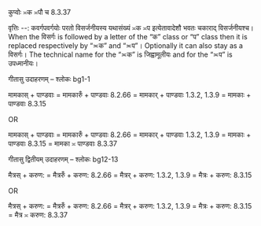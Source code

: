 

 कुप्वोः ≍क ≍पौ च 8.3.37 


वृत्तिः --: कवर्गपवर्गयोः परतो विसर्जनीयस्य यथासंख्यं ≍क ≍प इत्येतावादेशौ भवतः चकाराद् विसर्जनीयश्च। When the विसर्गः is followed by a letter of the “क” class or “प” class then it is replaced respectively by “≍क” and “≍प”। Optionally it can also stay as a विसर्गः। The technical name for the “≍क” is जिह्वामूलीयः and for the “≍प” is उपध्मानीयः। 


गीतासु उदाहरणम् – श्लोकः bg1-1 


मामकास् + पाण्डवाः = मामकारुँ + पाण्डवाः 8.2.66 = मामकार् + पाण्डवाः 1.3.2, 1.3.9 = मामकाः + पाण्डवाः 8.3.15


OR 


मामकास् + पाण्डवाः = मामकारुँ + पाण्डवाः 8.2.66 = मामकार् + पाण्डवाः 1.3.2, 1.3.9 = मामकाः + पाण्डवाः 8.3.15 = मामका ≍ पाण्डवाः 8.3.37


गीतासु द्वितीयम् उदाहरणम् – श्लोकः bg12-13 


मैत्रस् + करुण: = मैत्ररुँ + करुण: 8.2.66 = मैत्रर् + करुण: 1.3.2, 1.3.9 = मैत्रः + करुण: 8.3.15 


OR 


मैत्रस् + करुण: = मैत्ररुँ + करुण: 8.2.66 = मैत्रर् + करुण: 1.3.2, 1.3.9 = मैत्रः + करुण: 8.3.15 = मैत्र ≍ करुण: 8.3.37 



